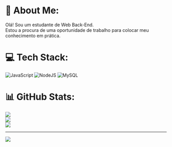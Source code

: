 # 💫 About Me:
Olá! Sou um estudante de Web Back-End.<br>Estou a procura de uma oportunidade de trabalho para colocar meu<br>conhecimento em prática.<br>


# 💻 Tech Stack:
![JavaScript](https://img.shields.io/badge/javascript-%23323330.svg?style=for-the-badge&logo=javascript&logoColor=%23F7DF1E) ![NodeJS](https://img.shields.io/badge/node.js-6DA55F?style=for-the-badge&logo=node.js&logoColor=white) ![MySQL](https://img.shields.io/badge/mysql-4479A1.svg?style=for-the-badge&logo=mysql&logoColor=white)
# 📊 GitHub Stats:
![](https://github-readme-stats.vercel.app/api?username=Matt1298&theme=dark&hide_border=false&include_all_commits=false&count_private=false)<br/>
![](https://github-readme-streak-stats.herokuapp.com/?user=Matt1298&theme=dark&hide_border=false)<br/>
![](https://github-readme-stats.vercel.app/api/top-langs/?username=Matt1298&theme=dark&hide_border=false&include_all_commits=false&count_private=false&layout=compact)

---
[![](https://visitcount.itsvg.in/api?id=Matt1298&icon=0&color=0)](https://visitcount.itsvg.in)

<!-- Proudly created with GPRM ( https://gprm.itsvg.in ) -->
